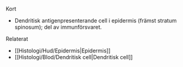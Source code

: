 Kort
- Dendritisk antigenpresenterande cell i epidermis (främst stratum spinosum); del av immunförsvaret.

Relaterat
- [[Histologi/Hud/Epidermis|Epidermis]]
- [[Histologi/Blod/Dendritisk cell|Dendritisk cell]]

